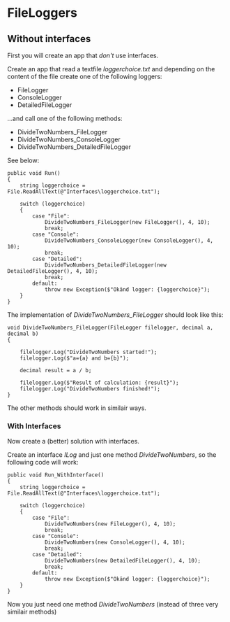 ﻿# FileLoggers

## Without interfaces

First you will create an app that *don't* use interfaces.

Create an app that read a textfile *loggerchoice.txt* and depending on the content of the file create one of the following loggers:
- FileLogger
- ConsoleLogger
- DetailedFileLogger

...and call one of the following methods:
- DivideTwoNumbers_FileLogger
- DivideTwoNumbers_ConsoleLogger
- DivideTwoNumbers_DetailedFileLogger

See below:

	public void Run()
	{
		string loggerchoice = File.ReadAllText(@"Interfaces\loggerchoice.txt");

		switch (loggerchoice)
		{
			case "File":
				DivideTwoNumbers_FileLogger(new FileLogger(), 4, 10);
				break;
			case "Console":
				DivideTwoNumbers_ConsoleLogger(new ConsoleLogger(), 4, 10);
				break;
			case "Detailed":
				DivideTwoNumbers_DetailedFileLogger(new DetailedFileLogger(), 4, 10);
				break;
			default:
				throw new Exception($"Okänd logger: {loggerchoice}");
		}
	}

The implementation of *DivideTwoNumbers_FileLogger* should look like this:

    void DivideTwoNumbers_FileLogger(FileLogger filelogger, decimal a, decimal b)
    {

        filelogger.Log("DivideTwoNumbers started!");
        filelogger.Log($"a={a} and b={b}");

        decimal result = a / b;

        filelogger.Log($"Result of calculation: {result}");
        filelogger.Log("DivideTwoNumbers finished!");
    }

The other methods should work in similair ways.

### With Interfaces

Now create a (better) solution with interfaces.

Create an interface *ILog* and just one method *DivideTwoNumbers*, so the following code will work:

	public void Run_WithInterface()
	{
		string loggerchoice = File.ReadAllText(@"Interfaces\loggerchoice.txt");

		switch (loggerchoice)
		{
			case "File":
				DivideTwoNumbers(new FileLogger(), 4, 10);
				break;
			case "Console":
				DivideTwoNumbers(new ConsoleLogger(), 4, 10);
				break;
			case "Detailed":
				DivideTwoNumbers(new DetailedFileLogger(), 4, 10);
				break;
			default:
				throw new Exception($"Okänd logger: {loggerchoice}");
		}
	}

Now you just need one method *DivideTwoNumbers* (instead of three very similair methods)